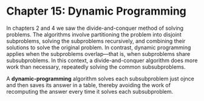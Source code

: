 # Chapter 15: Dynamic Programming

In chapters 2 and 4 we saw the divide-and-conquer method of solving problems. The algorithms involve partitioning the problem into disjoint
subproblems, solving the subproblems recursively, and combining their solutions to solve the original problem. In contrast, dynamic programming applies when the subproblems overlap—that is, when subproblems share subsubproblems. In this context,
a divide-and-conquer algorithm does more work than necessary, repeatedly solving the common subsubproblems.

A **dynamic-programming** algorithm solves each subsubproblem just ojnce and then saves its answer in a table, thereby avoiding the work of recomputing
the answer every time it solves each subsubproblem.
